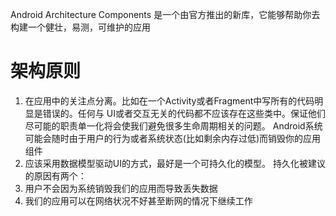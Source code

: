 Android Architecture Components
是一个由官方推出的新库，它能够帮助你去构建一个健壮，易测，可维护的应用

# 架构原则
1. 在应用中的关注点分离。比如在一个Activity或者Fragment中写所有的代码明显是错误的。任何与
UI或者交互无关的代码都不应该存在这些类中。保证他们尽可能的职责单一化将会使我们避免很多生命周期相关的问题。
Android系统可能会随时由于用户的行为或者系统状态(比如剩余内存过低)而销毁你的应用组件
2. 应该采用数据模型驱动UI的方式，最好是一个可持久化的模型。
持久化被建议的原因有两个：
1. 用户不会因为系统销毁我们的应用而导致丢失数据
2. 我们的应用可以在网络状况不好甚至断网的情况下继续工作